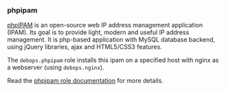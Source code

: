 ### phpipam

[phpIPAM](https://phpipam.net/) is an open-source web IP address
management application (IPAM). Its goal is to provide light, modern and
useful IP address management. It is php-based application with MySQL
database backend, using jQuery libraries, ajax and HTML5/CSS3 features.

The `debops.phpipam` role installs this ipam on a specified host with
nginx as a webserver (using `debops.nginx`).

Read the [phpipam role documentation](https://docs.debops.org/en/stable-3.0/ansible/roles/phpipam/) for more details.
